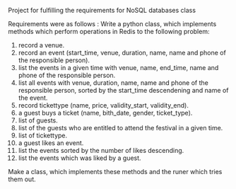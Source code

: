 Project for fulfilling the requirements for NoSQL databases class

Requirements were as follows :
Write a python class, which implements methods which perform operations in Redis to the following problem:
1. record a venue.
2. record an event (start_time, venue, duration, name, name and phone of the responsible person).
3. list the events in a given time with venue, name, end_time, name and phone of the responsible person.
4. list all events with venue, duration, name, name and phone of the responsible person, sorted by the start_time descendening and name of the event.
5. record tickettype (name, price, validity_start, validity_end).
6. a guest buys a ticket (name, bith_date, gender, ticket_type).
7. list of guests.
8. list of the guests who are entitled to attend the festival in a given time.
9. list of tickettype.
10. a guest likes an event.
11. list the events sorted by the number of likes descending.
12. list the events which was liked by a guest.

Make a class, which implements these methods and the runer which tries them out.
